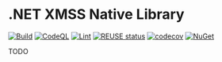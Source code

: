 <!--
SPDX-FileCopyrightText: 2024 Frans van Dorsselaer

SPDX-License-Identifier: MIT
-->

# .NET XMSS Native Library

[![Build](https://github.com/dorssel/dotnet-xmss-native/actions/workflows/build.yml/badge.svg?branch=main)](https://github.com/dorssel/dotnet-xmss-native/actions?query=workflow%3ABuild+branch%3Amain)
[![CodeQL](https://github.com/dorssel/dotnet-xmss-native/actions/workflows/codeql.yml/badge.svg?branch=main)](https://github.com/dorssel/dotnet-xmss-native/actions?query=workflow%3ACodeQL+branch%3Amain)
[![Lint](https://github.com/dorssel/dotnet-xmss-native/actions/workflows/lint.yml/badge.svg?branch=main)](https://github.com/dorssel/dotnet-xmss-native/actions?query=workflow%3ALint+branch%3Amain)
[![REUSE status](https://api.reuse.software/badge/github.com/dorssel/dotnet-xmss-native)](https://api.reuse.software/info/github.com/dorssel/dotnet-xmss-native)
[![codecov](https://codecov.io/gh/dorssel/dotnet-xmss-native/branch/main/graph/badge.svg?token=L0QI0AZRJI)](https://codecov.io/gh/dorssel/dotnet-xmss-native)
[![NuGet](https://img.shields.io/nuget/v/Dorssel.Security.Cryptography.Xmss.Native?logo=nuget)](https://www.nuget.org/packages/Dorssel.Security.Cryptography.Xmss.Native)

TODO
